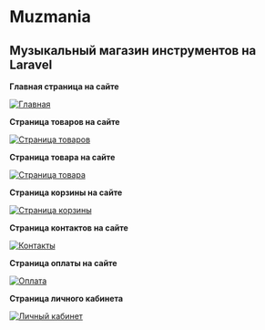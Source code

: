 # Muzmania
## Музыкальный магазин инструментов на Laravel
**Главная страница на сайте**

[![Главная](https://sun9-21.userapi.com/impg/PmzLq_htdHIHgzNCrBr2Plfh7l9drah6Zn4mhw/AzdSM76_1Og.jpg?size=766x979&quality=96&sign=1957dcf218c75ead96da7621a01341c4&type=album "Главная")](https://sun9-21.userapi.com/impg/PmzLq_htdHIHgzNCrBr2Plfh7l9drah6Zn4mhw/AzdSM76_1Og.jpg?size=766x979&quality=96&sign=1957dcf218c75ead96da7621a01341c4&type=album "Главная")

**Страница товаров на сайте**

[![Страница товаров](https://sun3-13.userapi.com/impg/v66xGlO_2nfL9dn0cyaaBjiWt7g5yWcjlAf_Hw/q6YxVVgQB0k.jpg?size=714x1007&quality=96&sign=f6d7bf8f6fa42633f1bfd0b200e116dd&type=album "Страница товаров")](https://sun3-13.userapi.com/impg/v66xGlO_2nfL9dn0cyaaBjiWt7g5yWcjlAf_Hw/q6YxVVgQB0k.jpg?size=714x1007&quality=96&sign=f6d7bf8f6fa42633f1bfd0b200e116dd&type=album "Страница товаров")

**Страница товара на сайте**

[![Страница товара](https://sun9-17.userapi.com/impg/L4tiiyelaN4sqa0QrGtJjlKeaCpmJc0iAghMfA/J9MqEInMfdg.jpg?size=1280x686&quality=96&sign=fb0e9d73cca1b458105a188d0d75e462&type=album "Страница товара")](https://sun9-17.userapi.com/impg/L4tiiyelaN4sqa0QrGtJjlKeaCpmJc0iAghMfA/J9MqEInMfdg.jpg?size=1280x686&quality=96&sign=fb0e9d73cca1b458105a188d0d75e462&type=album "Страница товара")

**Страница корзины на сайте**

[![Страница корзины](https://sun3-11.userapi.com/impg/eURp2vB8ZdDy8yV0IE-5N1RBSs5KAHcuvzQ_yA/9-sSfo_AV7g.jpg?size=1880x1008&quality=96&sign=3dd795a7a4881d2115409e5bb81e727a&type=album "Страница корзины")](https://sun3-11.userapi.com/impg/eURp2vB8ZdDy8yV0IE-5N1RBSs5KAHcuvzQ_yA/9-sSfo_AV7g.jpg?size=1880x1008&quality=96&sign=3dd795a7a4881d2115409e5bb81e727a&type=album "Страница корзины")

**Страница контактов на сайте**

[![Контакты](https://sun9-4.userapi.com/impg/GhCQuoKAEZypeSzdTFOVe5u7nuxxZCbaVfLG6w/uvSkECOt_Js.jpg?size=1880x1008&quality=96&sign=166ab116b0d226ae29b9443d686682cd&type=album "Контакты")](https://sun9-4.userapi.com/impg/GhCQuoKAEZypeSzdTFOVe5u7nuxxZCbaVfLG6w/uvSkECOt_Js.jpg?size=1880x1008&quality=96&sign=166ab116b0d226ae29b9443d686682cd&type=album "Контакты")

**Страница оплаты на сайте**

[![Оплата](https://sun9-75.userapi.com/impg/tAp6X0fiWVcrGHj3DF4dUwLcQyUg9DcSEjiJ3g/dvJti9OnO_M.jpg?size=1880x1008&quality=96&sign=babe702fea58796df54e35048c5cf7f7&type=album "Оплата")](https://sun9-75.userapi.com/impg/tAp6X0fiWVcrGHj3DF4dUwLcQyUg9DcSEjiJ3g/dvJti9OnO_M.jpg?size=1880x1008&quality=96&sign=babe702fea58796df54e35048c5cf7f7&type=album "Оплата")

**Страница личного кабинета**

[![Личный кабинет](https://sun9-29.userapi.com/impg/SZ_vqt3MVkh_-YlqbrI937gGfrJfl9RQ42cVfg/Rmcx4OIWb0Q.jpg?size=1880x1008&quality=96&sign=8634253f029893ed882ad806b8e981ba&type=album "Личный кабинет")](https://sun9-29.userapi.com/impg/SZ_vqt3MVkh_-YlqbrI937gGfrJfl9RQ42cVfg/Rmcx4OIWb0Q.jpg?size=1880x1008&quality=96&sign=8634253f029893ed882ad806b8e981ba&type=album "Личный кабинет")
